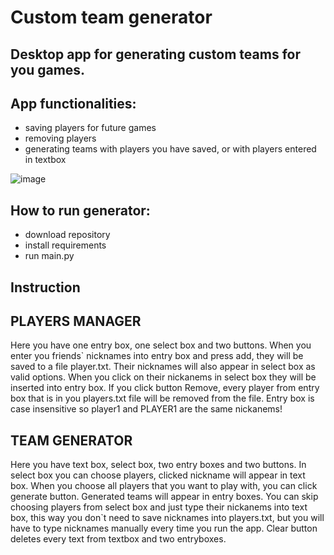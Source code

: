 # Custom team generator

## Desktop app for generating custom teams for you games.

## App functionalities:
- saving players for future games
- removing players
- generating teams with players you have saved, or with players entered in textbox

![image](https://github.com/badgersky/LoL-custom-team-generator/assets/111532012/18ec19d3-f42e-4ce6-bb5c-fa6954aa1f8e)

## How to run generator:
- download repository
- install requirements
- run main.py

## Instruction
## PLAYERS MANAGER
Here you have one entry box, one select box and two buttons. When you enter you friends` nicknames into entry box and press add, they will be saved to a file player.txt.
Their nicknames will also appear in select box as valid options. When you click on their nickanems in select box they will be inserted into entry box. If you click button Remove,
every player from entry box that is in you players.txt file will be removed from the file. Entry box is case insensitive so player1 and PLAYER1 are the same nickanems!

## TEAM GENERATOR
Here you have text box, select box, two entry boxes and two buttons. In select box you can choose players, clicked nickname will appear in text box. When you choose all players
that you want to play with, you can click generate button. Generated teams will appear in entry boxes. You can skip choosing players from select box and just type their nickanems into text box, this way you don`t need to save nicknames into players.txt, but you will have to type nicknames manually every time you run the app. Clear button deletes every text from textbox and two entryboxes.
